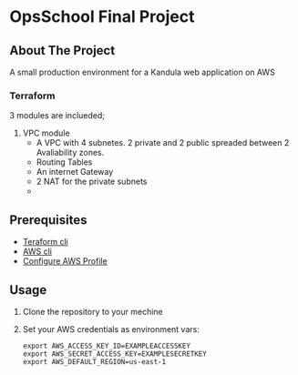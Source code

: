 # OpsSchool Final Project

## About The Project
A small production environment for a Kandula web application on AWS

### Terraform
3 modules are inclueded;
 1. VPC module 
      - A VPC with 4 subnetes. 2 private and 2 public spreaded between 2 Avaliability zones.
      - Routing Tables
      - An internet Gateway
      - 2 NAT for the private subnets
      -
      
## Prerequisites
* <a href="https://learn.hashicorp.com/tutorials/terraform/install-cli">Teraform cli</a>
* <a href="https://docs.aws.amazon.com/cli/latest/userguide/getting-started-install.html">AWS cli</a>
* <a href="https://docs.aws.amazon.com/cli/latest/userguide/cli-configure-profiles.html">Configure AWS Profile</a>

## Usage
1. Clone the repository to your mechine

   
2. Set your AWS credentials as environment vars:
   <br />
   ```
   export AWS_ACCESS_KEY_ID=EXAMPLEACCESSKEY
   export AWS_SECRET_ACCESS_KEY=EXAMPLESECRETKEY
   export AWS_DEFAULT_REGION=us-east-1
 
 


